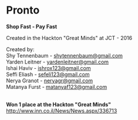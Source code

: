 # Pronto<br>

<b>Shop Fast - Pay Fast</b><br>

Created in the Hackton "Great Minds" at JCT - 2016<br>

Created by:<br>
Shy Tennenbaum - shytennenbaum@gmail.com<br>
Yarden Leitner - yardenleitner@gmail.com<br>
Ishai Haviv - ishrox123@gmail.com<br>
Seffi Eliash  - sefeli123@gmail.com<br>
Nerya Granot - neryagr@gmail.com<br>
Matanya Furst - matanyaf123@gmail.com<br><br>

<b>Won 1 place at the Hackton "Great Minds"</b><br>
http://www.inn.co.il/News/News.aspx/336713
